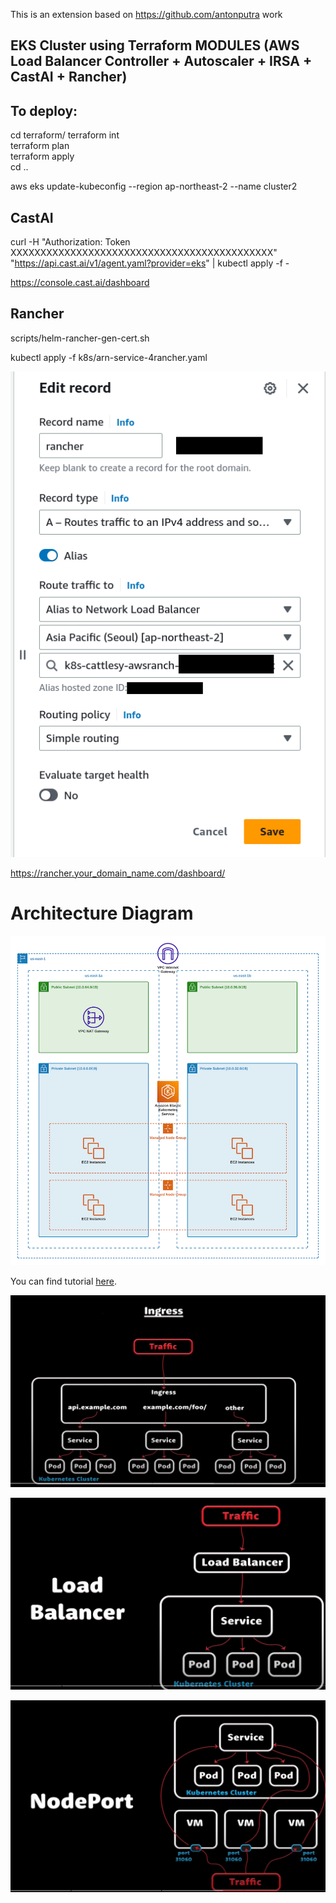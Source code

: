 This is an extension based on https://github.com/antonputra work

## EKS Cluster using Terraform MODULES (AWS Load Balancer Controller + Autoscaler + IRSA + CastAI + Rancher)

## To deploy:

cd terraform/
terraform int  
terraform plan  
terraform apply  
cd ..

aws eks update-kubeconfig --region ap-northeast-2 --name cluster2

## CastAI

curl -H "Authorization: Token XXXXXXXXXXXXXXXXXXXXXXXXXXXXXXXXXXXXXXXXXXXX" "https://api.cast.ai/v1/agent.yaml?provider=eks" | kubectl apply -f -

https://console.cast.ai/dashboard

## Rancher

scripts/helm-rancher-gen-cert.sh

kubectl apply -f k8s/arn-service-4rancher.yaml



![Edit_record_Rancher](./assets/Edit_record_Rancher.png)

https://rancher.your_domain_name.com/dashboard/



# Architecture Diagram

![Diagram](./assets/architecture_diagram.png)

You can find tutorial [here](https://antonputra.com/amazon/create-eks-cluster-using-terraform-modules/).

![Ingress](./assets/Ingress.jpeg)

![LB](./assets/LB.jpeg)

![NodePort](./assets/NodePort.jpeg)
